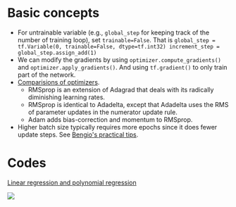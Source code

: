 # Basic concepts
- For untrainable variable (e.g., `global_step` for keeping track of the number of training loop), set `trainable=False`. That is
`global_step = tf.Variable(0, trainable=False, dtype=tf.int32) increment_step = global_step.assign_add(1)`
- We can modify the gradients by using `optimizer.compute_gradients()` and `optimizer.apply_gradients()`. And using `tf.gradient()` to only train part of the network.
- [Comparisions of optimizers](http://sebastianruder.com/optimizing-gradient-descent/).
  - RMSprop is an extension of Adagrad that deals with its radically diminishing learning rates. 
  - RMSprop is identical to Adadelta, except that Adadelta uses the RMS of parameter updates in the numerator update rule. 
  - Adam adds bias-correction and momentum to RMSprop.
- Higher batch size typically requires more epochs since it does fewer update steps. See [Bengio's practical tips](https://arxiv.org/pdf/1206.5533v2.pdf).

# Codes
[Linear regression and polynomial regression](https://github.com/gaoisbest/cs20si_notes/blob/master/tf_1_linear_regression.ipynb)

![ ](https://github.com/gaoisbest/cs20si_notes/blob/master/tf_1_linear_regression.png)

